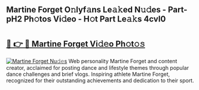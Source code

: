 ## Martine Forget O𝚗lyf𝚊ns Le𝚊𝚔ed N𝚞𝚍es - Part-pH2 Ph𝚘tos Vi𝚍eo - H𝚘t Part Le𝚊𝚔s 4cvI0

# <h2><a href="http://hf2dfj.feru.top/?c=Martine+Forget">🔗 👉 🔴 Martine Forget Vi𝚍𝚎o Ph𝚘t𝚘𝚜</a></h2>

[![Martine Forget Nu𝚍𝚎s](https://i.imgur.com/0TWrTi3.gif)](http://hf2dfj.feru.top/?c=Martine+Forget)
Web personality Martine Forget and content creator, acclaimed for posting dance and lifestyle themes through popular dance challenges and brief vlogs. Inspiring athlete Martine Forget, recognized for their outstanding achievements and dedication to their sport. 
